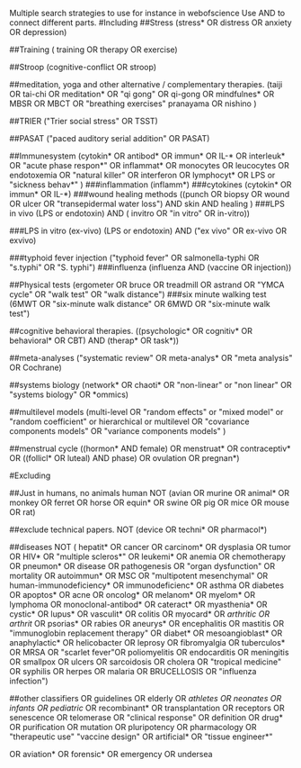 Multiple search strategies to use for instance in webofscience
Use AND to connect different parts.
#Including
##Stress
(stress* OR distress OR anxiety OR depression)

##Training
( training OR therapy OR exercise)

##Stroop
(cognitive-conflict OR stroop)

##meditation, yoga and other alternative / complementary therapies.
(taiji OR tai-chi OR meditation* OR "qi gong" OR qi-gong OR mindfulnes* OR MBSR OR MBCT OR "breathing exercises" pranayama OR nishino )


##TRIER
("Trier social stress" OR TSST)

##PASAT
("paced auditory serial addition" OR PASAT)

##Immunesystem
(cytokin* OR antibod* OR immun*   OR IL-* OR interleuk* OR "acute phase respon*" OR inflammat* OR monocytes OR   leucocytes OR endotoxemia OR "natural   killer" OR interferon OR lymphocyt* OR LPS   or "sickness behav*" )
###inflammation
(inflamm*)
###cytokines
(cytokin* OR immun* OR IL-*)
###wound healing methods
((punch OR biopsy OR wound OR ulcer OR "transepidermal water loss") AND skin AND healing )
###LPS in vivo
(LPS or endotoxin) AND ( invitro OR "in vitro" OR in-vitro))

###LPS in vitro (ex-vivo)
(LPS or endotoxin) AND ("ex vivo" OR ex-vivo OR exvivo)

###typhoid fever injection
("typhoid fever" OR salmonella-typhi OR "s.typhi" OR "S. typhi")
###influenza
(influenza AND (vaccine OR injection))

##Physical tests
(ergometer OR bruce OR treadmill OR astrand OR "YMCA cycle" OR "walk test" OR "walk distance")
###six minute walking test
(6MWT OR "six-minute walk distance" OR 6MWD OR "six-minute walk test")

##cognitive behavioral therapies.
((psychologic* OR cognitiv* OR behavioral* OR CBT) AND (therap* OR task*))

##meta-analyses
("systematic review" OR meta-analys* OR "meta analysis" OR Cochrane)

##systems biology
(network* OR chaoti* OR "non-linear" or "non linear" OR "systems biology" OR *ommics)

##multilevel models
(multi-level OR "random effects" or "mixed model" or "random coefficient" or hierarchical or multilevel OR "covariance components models" OR "variance components models" )

##menstrual cycle
((hormon* AND female) OR menstruat* OR contraceptiv* OR ((follicl* OR luteal) AND phase) OR ovulation OR pregnan*)

#Excluding

##Just in humans, no animals
 human NOT (avian OR murine OR animal* OR monkey OR ferret OR horse OR equin* OR swine OR pig OR mice OR mouse OR rat)


##exclude technical papers.
NOT (device OR techni* OR pharmacol*) 

##diseases
NOT ( hepatit* OR cancer OR carcinom* OR dysplasia OR tumor OR HIV* OR "multiple scleros*" OR  leukemi* OR anemia OR chemotherapy OR pneumon* OR disease OR pathogenesis OR "organ dysfunction" OR mortality OR autoimmun* OR MSC OR "multipotent mesenchymal" OR human-immunodeficiency* OR immunodeficienc* OR asthma  OR diabetes OR apoptos* OR acne OR oncolog*  OR melanom* OR myelom*  OR lymphoma OR monoclonal-antibod* OR cateract* OR myasthenia* OR cystic* OR lupus* OR vasculit* OR colitis OR  myocard* OR *arthritic OR arthrit* OR psorias* OR rabies OR aneurys*   OR encephalitis OR mastitis OR "immunoglobin replacement therapy" OR diabet* OR mesoangioblast* OR anaphylactic* OR helicobacter OR leprosy OR fibromyalgia  OR tuberculos* OR MRSA OR "scarlet fever"OR poliomyelitis OR endocarditis OR meningitis  OR smallpox OR ulcers OR sarcoidosis OR cholera OR "tropical medicine" OR syphilis OR herpes OR malaria OR BRUCELLOSIS OR "influenza infection")

##other classifiers
OR guidelines
OR elderly OR *athletes OR neonates OR infants OR pediatric*
OR recombinant* OR transplantation OR receptors OR senescence OR telomerase OR "clinical   response" OR definition OR   drug* OR purification OR mutation OR pluripotency OR pharmacology OR   "therapeutic use" "vaccine design" OR artificial* OR "tissue engineer*"

OR aviation* OR forensic* OR emergency OR undersea
